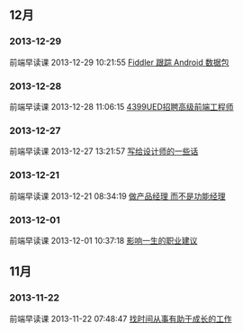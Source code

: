 ## 12月  
### 2013-12-29  
前端早读课 2013-12-29 10:21:55 [Fiddler 跟踪 Android 数据包](http://mp.weixin.qq.com/mp/appmsg/show?__biz=MjM5MTA1MjAxMQ==&amp;appmsgid=10012046&amp;itemidx=1&amp;sign=d4e2a8c56e289b88d81900852ce90f38&amp;scene=27#wechat_redirect)  
### 2013-12-28  
前端早读课 2013-12-28 11:06:15 [4399UED招聘高级前端工程师](http://mp.weixin.qq.com/mp/appmsg/show?__biz=MjM5MTA1MjAxMQ==&amp;appmsgid=10012041&amp;itemidx=1&amp;sign=423383138baae342ff44e965a44907f7&amp;scene=27#wechat_redirect)  
### 2013-12-27  
前端早读课 2013-12-27 13:21:57 [写给设计师的一些话](http://mp.weixin.qq.com/mp/appmsg/show?__biz=MjM5MTA1MjAxMQ==&amp;appmsgid=10012038&amp;itemidx=1&amp;sign=8091ed4e59a440ab95755141234975c9&amp;scene=27#wechat_redirect)  
### 2013-12-21  
前端早读课 2013-12-21 08:34:19 [做产品经理 而不是功能经理](http://mp.weixin.qq.com/mp/appmsg/show?__biz=MjM5MTA1MjAxMQ==&amp;appmsgid=10012028&amp;itemidx=1&amp;sign=0f5fae4f6d7afbd4131ddbc0fa5240e5&amp;scene=27#wechat_redirect)  
### 2013-12-01  
前端早读课 2013-12-01 10:37:18 [影响一生的职业建议](http://mp.weixin.qq.com/mp/appmsg/show?__biz=MjM5MTA1MjAxMQ==&amp;appmsgid=10001004&amp;itemidx=1&amp;sign=3e866ee8b39a3d527c435070d12e4592&amp;scene=27#wechat_redirect)  
## 11月  
### 2013-11-22  
前端早读课 2013-11-22 07:48:47 [找时间从事有助于成长的工作](http://mp.weixin.qq.com/mp/appmsg/show?__biz=MjM5MTA1MjAxMQ==&amp;appmsgid=10000010&amp;itemidx=1&amp;sign=d3ffc15e03433dd1426c66d3b47457e1&amp;scene=27#wechat_redirect)  
